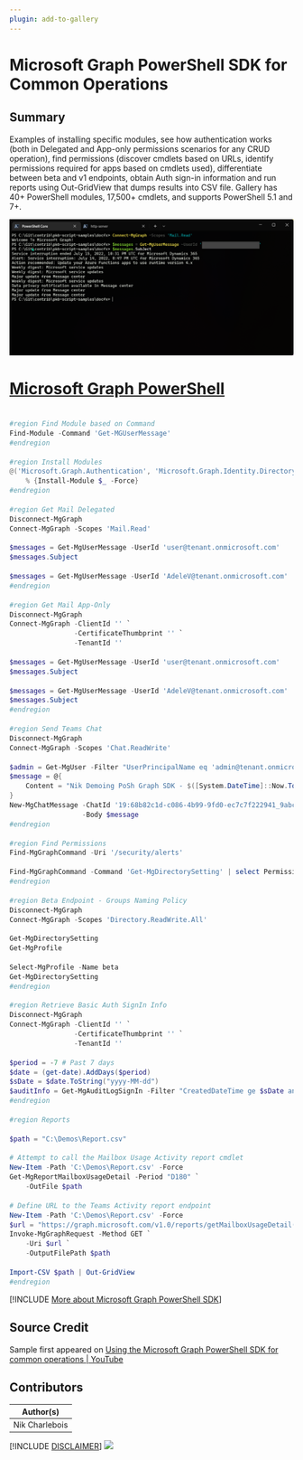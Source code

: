 ```yaml
---
plugin: add-to-gallery
---
```


# Microsoft Graph PowerShell SDK for Common Operations

## Summary

Examples of installing specific modules, see how authentication works (both in Delegated and App-only permissions scenarios for any CRUD operation), find permissions (discover cmdlets based on URLs, identify permissions required for apps based on cmdlets used), differentiate between beta and v1 endpoints, obtain Auth sign-in information and run reports using Out-GridView that dumps results into CSV file. Gallery has 40+ PowerShell modules, 17,500+ cmdlets, and supports PowerShell 5.1 and 7+.


![Example Screenshot](assets/example.png)

# [Microsoft Graph PowerShell](#tab/graphps)
```powershell

#region Find Module based on Command
Find-Module -Command 'Get-MGUserMessage'
#endregion

#region Install Modules
@('Microsoft.Graph.Authentication', 'Microsoft.Graph.Identity.DirectoryManagement', 'Microsoft.Graph.Mail', 'Microsoft.Graph.Reports', 'Microsoft.Graph.Teams', 'Microsoft.Graph.Users') | `
    % {Install-Module $_ -Force}
#endregion

#region Get Mail Delegated
Disconnect-MgGraph
Connect-MgGraph -Scopes 'Mail.Read'

$messages = Get-MgUserMessage -UserId 'user@tenant.onmicrosoft.com'
$messages.Subject

$messages = Get-MgUserMessage -UserId 'AdeleV@tenant.onmicrosoft.com'
#endregion

#region Get Mail App-Only
Disconnect-MgGraph
Connect-MgGraph -ClientId '' `
                -CertificateThumbprint '' `
                -TenantId ''

$messages = Get-MgUserMessage -UserId 'user@tenant.onmicrosoft.com'
$messages.Subject

$messages = Get-MgUserMessage -UserId 'AdeleV@tenant.onmicrosoft.com'
$messages.Subject
#endregion

#region Send Teams Chat
Disconnect-MgGraph
Connect-MgGraph -Scopes 'Chat.ReadWrite'

$admin = Get-MgUser -Filter "UserPrincipalName eq 'admin@tenant.onmicrosoft.com'"
$message = @{
    Content = "Nik Demoing PoSh Graph SDK - $([System.DateTime]::Now.ToString())!"
}
New-MgChatMessage -ChatId '19:68b82c1d-c086-4b99-9fd0-ec7c7f222941_9abce74d-d108-475f-a2cb-bbb82f484982@unq.gbl.spaces' `
                  -Body $message
#endregion

#region Find Permissions
Find-MgGraphCommand -Uri '/security/alerts'

Find-MgGraphCommand -Command 'Get-MgDirectorySetting' | select Permissions
#endregion

#region Beta Endpoint - Groups Naming Policy
Disconnect-MgGraph
Connect-MgGraph -Scopes 'Directory.ReadWrite.All'

Get-MgDirectorySetting
Get-MgProfile

Select-MgProfile -Name beta
Get-MgDirectorySetting
#endregion

#region Retrieve Basic Auth SignIn Info
Disconnect-MgGraph
Connect-MgGraph -ClientId '' `
                -CertificateThumbprint '' `
                -TenantId ''

$period = -7 # Past 7 days
$date = (get-date).AddDays($period)
$sDate = $date.ToString("yyyy-MM-dd")
$auditInfo = Get-MgAuditLogSignIn -Filter "CreatedDateTime ge $sDate and clientAppUsed ne 'Browser' and clientAppUsed ne 'Mobile Apps and Desktop clients'" -All
#endregion

#region Reports

$path = "C:\Demos\Report.csv"

# Attempt to call the Mailbox Usage Activity report cmdlet
New-Item -Path 'C:\Demos\Report.csv' -Force
Get-MgReportMailboxUsageDetail -Period "D180" `
    -OutFile $path

# Define URL to the Teams Activity report endpoint
New-Item -Path 'C:\Demos\Report.csv' -Force
$url = "https://graph.microsoft.com/v1.0/reports/getMailboxUsageDetail(period='D180')"
Invoke-MgGraphRequest -Method GET `
    -Uri $url `
    -OutputFilePath $path

Import-CSV $path | Out-GridView
#endregion

```
[!INCLUDE [More about Microsoft Graph PowerShell SDK](../../docfx/includes/MORE-GRAPHSDK.md)]



## Source Credit

Sample first appeared on [Using the Microsoft Graph PowerShell SDK for common operations | YouTube](https://www.youtube.com/watch?v=ib3BrVNQkFM&t=260s)

## Contributors

| Author(s) |
|-----------|
| Nik Charlebois |


[!INCLUDE [DISCLAIMER](../../docfx/includes/DISCLAIMER.md)]
<img src="https://m365-visitor-stats.azurewebsites.net/script-samples/scripts/graph-common-operations" aria-hidden="true" />